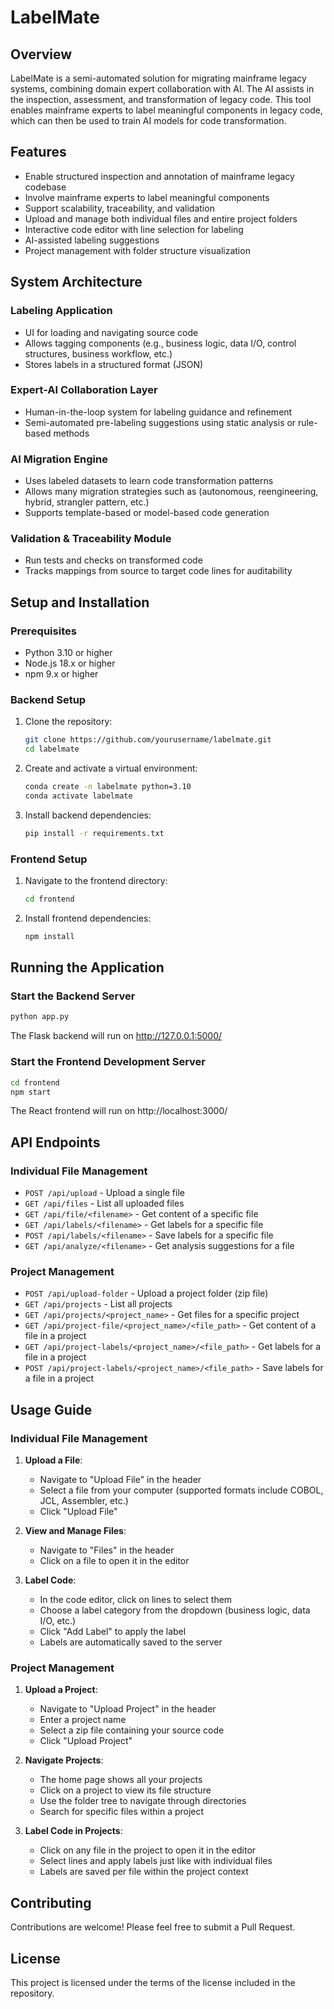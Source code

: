 # LabelMate

## Overview

LabelMate is a semi-automated solution for migrating mainframe legacy systems, combining domain expert collaboration with AI. The AI assists in the inspection, assessment, and transformation of legacy code. This tool enables mainframe experts to label meaningful components in legacy code, which can then be used to train AI models for code transformation.

## Features

- Enable structured inspection and annotation of mainframe legacy codebase
- Involve mainframe experts to label meaningful components
- Support scalability, traceability, and validation
- Upload and manage both individual files and entire project folders
- Interactive code editor with line selection for labeling
- AI-assisted labeling suggestions
- Project management with folder structure visualization

## System Architecture

### Labeling Application

- UI for loading and navigating source code
- Allows tagging components (e.g., business logic, data I/O, control structures, business workflow, etc.)
- Stores labels in a structured format (JSON)

### Expert-AI Collaboration Layer

- Human-in-the-loop system for labeling guidance and refinement
- Semi-automated pre-labeling suggestions using static analysis or rule-based methods

### AI Migration Engine

- Uses labeled datasets to learn code transformation patterns
- Allows many migration strategies such as (autonomous, reengineering, hybrid, strangler pattern, etc.)
- Supports template-based or model-based code generation

### Validation & Traceability Module
- Run tests and checks on transformed code
- Tracks mappings from source to target code lines for auditability

## Setup and Installation

### Prerequisites

- Python 3.10 or higher
- Node.js 18.x or higher
- npm 9.x or higher

### Backend Setup

1. Clone the repository:
   ```bash
   git clone https://github.com/yourusername/labelmate.git
   cd labelmate
   ```

2. Create and activate a virtual environment:
   ```bash
   conda create -n labelmate python=3.10
   conda activate labelmate
   ```

3. Install backend dependencies:
   ```bash
   pip install -r requirements.txt
   ```

### Frontend Setup

1. Navigate to the frontend directory:
   ```bash
   cd frontend
   ```

2. Install frontend dependencies:
   ```bash
   npm install
   ```

## Running the Application

### Start the Backend Server

```bash
python app.py
```

The Flask backend will run on http://127.0.0.1:5000/

### Start the Frontend Development Server

```bash
cd frontend
npm start
```

The React frontend will run on http://localhost:3000/

## API Endpoints

### Individual File Management

- `POST /api/upload` - Upload a single file
- `GET /api/files` - List all uploaded files
- `GET /api/file/<filename>` - Get content of a specific file
- `GET /api/labels/<filename>` - Get labels for a specific file
- `POST /api/labels/<filename>` - Save labels for a specific file
- `GET /api/analyze/<filename>` - Get analysis suggestions for a file

### Project Management

- `POST /api/upload-folder` - Upload a project folder (zip file)
- `GET /api/projects` - List all projects
- `GET /api/projects/<project_name>` - Get files for a specific project
- `GET /api/project-file/<project_name>/<file_path>` - Get content of a file in a project
- `GET /api/project-labels/<project_name>/<file_path>` - Get labels for a file in a project
- `POST /api/project-labels/<project_name>/<file_path>` - Save labels for a file in a project

## Usage Guide

### Individual File Management

1. **Upload a File**:
   - Navigate to "Upload File" in the header
   - Select a file from your computer (supported formats include COBOL, JCL, Assembler, etc.)
   - Click "Upload File"

2. **View and Manage Files**:
   - Navigate to "Files" in the header
   - Click on a file to open it in the editor

3. **Label Code**:
   - In the code editor, click on lines to select them
   - Choose a label category from the dropdown (business logic, data I/O, etc.)
   - Click "Add Label" to apply the label
   - Labels are automatically saved to the server

### Project Management

1. **Upload a Project**:
   - Navigate to "Upload Project" in the header
   - Enter a project name
   - Select a zip file containing your source code
   - Click "Upload Project"

2. **Navigate Projects**:
   - The home page shows all your projects
   - Click on a project to view its file structure
   - Use the folder tree to navigate through directories
   - Search for specific files within a project

3. **Label Code in Projects**:
   - Click on any file in the project to open it in the editor
   - Select lines and apply labels just like with individual files
   - Labels are saved per file within the project context

## Contributing

Contributions are welcome! Please feel free to submit a Pull Request.

## License

This project is licensed under the terms of the license included in the repository.
